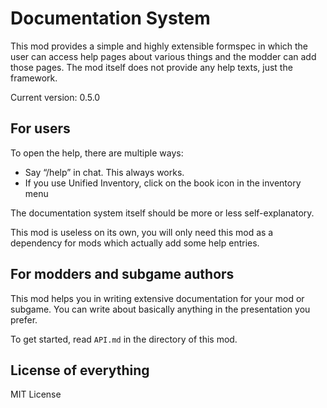 # Documentation System
This mod provides a simple and highly extensible formspec in which the user
can access help pages about various things and the modder can add those pages.
The mod itself does not provide any help texts, just the framework.

Current version: 0.5.0

## For users
To open the help, there are multiple ways:

- Say “/help” in chat. This always works.
- If you use Unified Inventory, click on the book icon in the inventory menu

The documentation system itself should be more or less self-explanatory.

This mod is useless on its own, you will only need this mod as a dependency
for mods which actually add some help entries.

## For modders and subgame authors
This mod helps you in writing extensive documentation for your mod or subgame.
You can write about basically anything in the presentation you prefer.

To get started, read `API.md` in the directory of this mod.

## License of everything
MIT License
